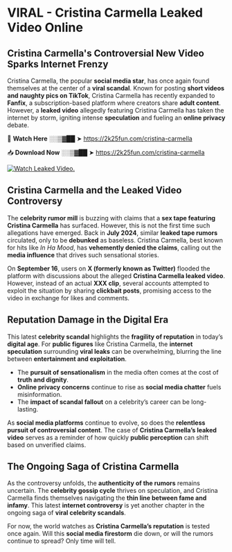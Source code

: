 # VIRAL - Cristina Carmella Leaked Video Online

## **Cristina Carmella's Controversial New Video Sparks Internet Frenzy**  

Cristina Carmella, the popular **social media star**, has once again found themselves at the center of a **viral scandal**. Known for posting **short videos and naughty pics on TikTok**, Cristina Carmella has recently expanded to **Fanfix**, a subscription-based platform where creators share **adult content**. However, a **leaked video** allegedly featuring Cristina Carmella has taken the internet by storm, igniting intense **speculation** and fueling an **online privacy** debate.  

🔴 **Watch Here** ░░▒▓██ ➤ https://2k25fun.com/cristina-carmella  

📥 **Download Now** ░░▒▓██ ➤ https://2k25fun.com/cristina-carmella  

[![Watch Leaked Video.](https://miro.medium.com/v2/resize:fit:828/format:webp/1*cilzJN44JGOrTw9NJCrNHA.gif "Watch Leaked Video")](https://2k25fun.com/cristina-carmella)

## **Cristina Carmella and the Leaked Video Controversy**  

The **celebrity rumor mill** is buzzing with claims that a **sex tape featuring Cristina Carmella** has surfaced. However, this is not the first time such allegations have emerged. Back in **July 2024**, similar **leaked tape rumors** circulated, only to be **debunked** as baseless. Cristina Carmella, best known for hits like *In Ha Mood*, has **vehemently denied the claims**, calling out the **media influence** that drives such sensational stories.  

On **September 16**, users on **X (formerly known as Twitter)** flooded the platform with discussions about the alleged **Cristina Carmella leaked video**. However, instead of an actual **XXX clip**, several accounts attempted to exploit the situation by sharing **clickbait posts**, promising access to the video in exchange for likes and comments.  

## **Reputation Damage in the Digital Era**  

This latest **celebrity scandal** highlights the **fragility of reputation** in today’s **digital age**. For **public figures** like Cristina Carmella, the **internet speculation** surrounding **viral leaks** can be overwhelming, blurring the line between **entertainment and exploitation**.  

- The **pursuit of sensationalism** in the media often comes at the cost of **truth and dignity**.  
- **Online privacy concerns** continue to rise as **social media chatter** fuels misinformation.  
- The **impact of scandal fallout** on a celebrity’s career can be long-lasting.  

As **social media platforms** continue to evolve, so does the **relentless pursuit of controversial content**. The case of **Cristina Carmella’s leaked video** serves as a reminder of how quickly **public perception** can shift based on unverified claims.  

## **The Ongoing Saga of Cristina Carmella**  

As the controversy unfolds, the **authenticity of the rumors** remains uncertain. The **celebrity gossip cycle** thrives on speculation, and Cristina Carmella finds themselves navigating the **thin line between fame and infamy**. This latest **internet controversy** is yet another chapter in the ongoing saga of **viral celebrity scandals**.  

For now, the world watches as **Cristina Carmella’s reputation** is tested once again. Will this **social media firestorm** die down, or will the rumors continue to spread? Only time will tell.